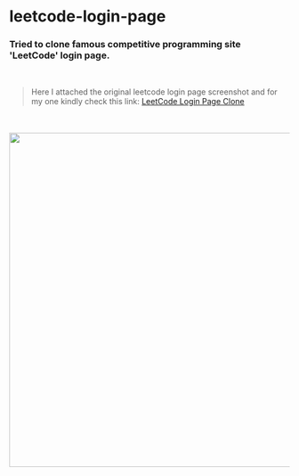 # leetcode-login-page

### Tried to clone famous competitive programming site 'LeetCode' login page.

<br>

> Here I attached the original leetcode login page screenshot and for my one kindly check this link: [LeetCode Login Page Clone](https://nazsakib.github.io/leetcode-login-page/)

<br>

<br>


<div align="center">
  <img src="https://user-images.githubusercontent.com/43687926/189486051-fccae5d0-04d2-4627-a661-4e13a582604f.png" height="600px" />
</div>
